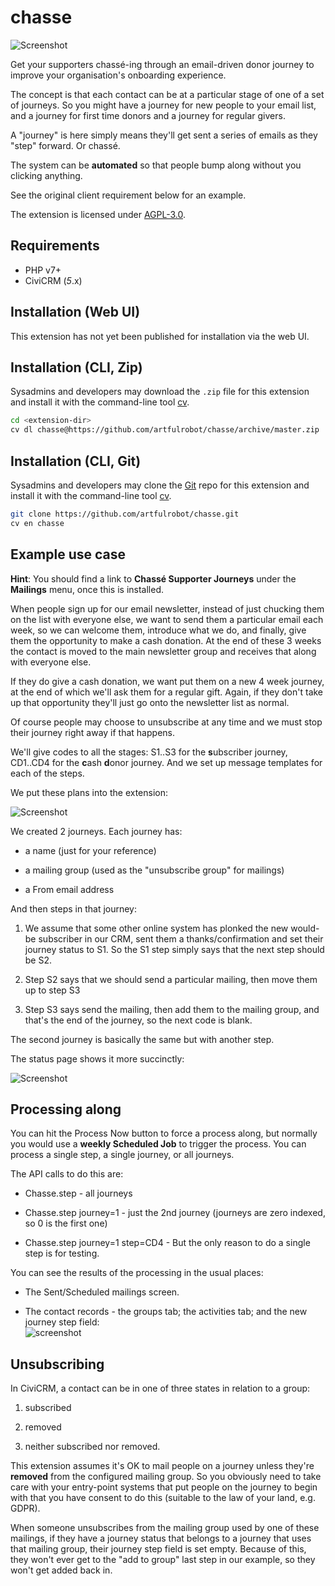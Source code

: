 # chasse

![Screenshot](./images/screenshot-status.png)    

Get your supporters chassé-ing through an email-driven donor journey to improve your organisation's onboarding experience.

The concept is that each contact can be at a particular stage of one of a set of journeys. So you might have a journey for new people to your email list, and a journey for first time donors and a journey for regular givers.

A "journey" is here simply means they'll get sent a series of emails as they "step" forward. Or chassé.

The system can be **automated** so that people bump along without you clicking anything.

See the original client requirement below for an example.

The extension is licensed under [AGPL-3.0](LICENSE.txt).

## Requirements

* PHP v7+
* CiviCRM (*5*.x)

## Installation (Web UI)

This extension has not yet been published for installation via the web UI.

## Installation (CLI, Zip)

Sysadmins and developers may download the `.zip` file for this extension and
install it with the command-line tool [cv](https://github.com/civicrm/cv).

```bash
cd <extension-dir>
cv dl chasse@https://github.com/artfulrobot/chasse/archive/master.zip
```

## Installation (CLI, Git)

Sysadmins and developers may clone the [Git](https://en.wikipedia.org/wiki/Git) repo for this extension and
install it with the command-line tool [cv](https://github.com/civicrm/cv).

```bash
git clone https://github.com/artfulrobot/chasse.git
cv en chasse
```

## Example use case

**Hint**: You should find a link to **Chassé Supporter Journeys** under the **Mailings** menu, once this is installed.

When people sign up for our email newsletter, instead of just chucking them on the list with everyone else, we want to send them a particular email each week, so we can welcome them, introduce what we do, and finally, give them the opportunity to make a cash donation. At the end of these 3 weeks the contact is moved to the main newsletter group and receives that along with everyone else.

If they do give a cash donation, we want put them on a new 4 week journey, at the end of which we'll ask them for a regular gift. Again, if they don't take up that opportunity they'll just go onto the newsletter list as normal.

Of course people may choose to unsubscribe at any time and we must stop their journey right away if that happens.

We'll give codes to all the stages: S1..S3 for the **s**ubscriber journey, CD1..CD4 for the **c**ash **d**onor journey. And we set up message templates for each of the steps.

We put these plans into the extension:

![Screenshot](./images/screenshot-plan.png)

We created 2 journeys. Each journey has:

- a name (just for your reference)

- a mailing group (used as the "unsubscribe group" for mailings)

- a From email address

And then steps in that journey:

1. We assume that some other online system has plonked the new would-be subscriber in our CRM, sent them a thanks/confirmation and set their journey status to S1. So the S1 step simply says that the next step should be S2.

2. Step S2 says that we should send a particular mailing, then move them up to step S3

3. Step S3 says send the mailing, then add them to the mailing group, and that's the end of the journey, so the next code is blank.

The second journey is basically the same but with another step.

The status page shows it more succinctly:

![Screenshot](./images/screenshot-status.png)

## Processing along

You can hit the Process Now button to force a process along, but normally you would use a **weekly Scheduled Job** to trigger the process. You can process a single step, a single journey, or all journeys.

The API calls to do this are:

- Chasse.step - all journeys

- Chasse.step journey=1 - just the 2nd journey (journeys are zero indexed, so 0 is the first one)

- Chasse.step journey=1 step=CD4  - But the only reason to do a single step is for testing.

You can see the results of the processing in the usual places:

- The Sent/Scheduled mailings screen.

- The contact records - the groups tab; the activities tab; and the new journey step field:   
  ![screenshot](./images/screenshot-custom-field.png)

## Unsubscribing

In CiviCRM, a contact can be in one of three states in relation to a group:

1. subscribed

2. removed

3. neither subscribed nor removed.

This extension assumes it's OK to mail people on a journey unless they're **removed** from the configured mailing group. So you obviously need to take care with your entry-point systems that put people on the journey to begin with that you have consent to do this (suitable to the law of your land, e.g. GDPR).

When someone unsubscribes from the mailing group used by one of these mailings, if they have a journey status that belongs to a journey that uses that mailing group, their journey step field is set empty. Because of this, they won't ever get to the "add to group" last step in our example, so they won't get added back in.






